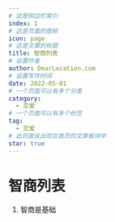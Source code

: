 ```yaml
---
# 这是侧边栏索引
index: 1
# 这是页面的图标
icon: page
# 这是文章的标题
title: 智商列表
# 设置作者
author: DearLocation.com
# 设置写作时间
date: 2022-05-01
# 一个页面可以有多个分类
category:
  - 恋爱
# 一个页面可以有多个标签
tag:
  - 恋爱
# 此页面会出现在首页的文章板块中
star: true
---
```


# 智商列表 

1. 智商是基础
